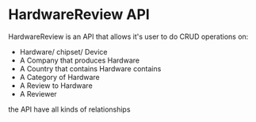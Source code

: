 # HardwareReview API

HardwareReview is an API that allows it's user to do CRUD operations on:
- Hardware/ chipset/ Device
- A Company that produces Hardware
- A Country that contains Hardware contains
- A Category of Hardware
- A Review to Hardware
- A Reviewer 

the API have all kinds of relationships

